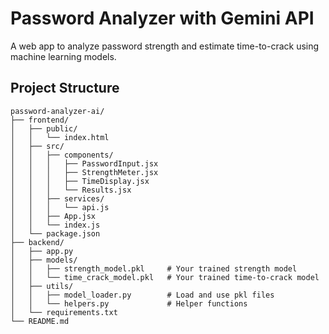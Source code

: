 # Password Analyzer with Gemini API

A web app to analyze password strength and estimate time-to-crack using machine learning models.

## Project Structure

```
password-analyzer-ai/
├── frontend/
│   ├── public/
│   │   └── index.html
│   ├── src/
│   │   ├── components/
│   │   │   ├── PasswordInput.jsx
│   │   │   ├── StrengthMeter.jsx
│   │   │   ├── TimeDisplay.jsx
│   │   │   └── Results.jsx
│   │   ├── services/
│   │   │   └── api.js
│   │   ├── App.jsx
│   │   └── index.js
│   └── package.json
├── backend/
│   ├── app.py
│   ├── models/
│   │   ├── strength_model.pkl     # Your trained strength model
│   │   └── time_crack_model.pkl   # Your trained time-to-crack model
│   ├── utils/
│   │   ├── model_loader.py        # Load and use pkl files
│   │   └── helpers.py             # Helper functions
│   └── requirements.txt
└── README.md
``` 